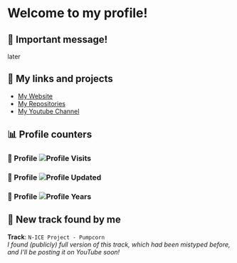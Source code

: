 # Welcome to my profile!

## 🚨 Important message!  
later

## 🔗 My links and projects
- [My Website](https://soundbeat3d1.github.io)
- [My Repositories](https://github.com/soundbeat3d1?tab=repositories)  
- [My Youtube Channel](https://youtube.com/@soundbeat3d1)

## 📊 Profile counters
### 🔢 Profile ![Profile Visits](https://badges.pufler.dev/visits/soundbeat3d1/soundbeat3d1)  
### 🔄 Profile ![Profile Updated](https://badges.pufler.dev/updated/soundbeat3d1/soundbeat3d1)  
### 🎉 Profile ![Profile Years](https://badges.pufler.dev/years/soundbeat3d1)

## 🎵 New track found by me
**Track**: `N-ICE Project - Pumpcorn`  
*I found (publicly) full version of this track, which had been mistyped before, and I’ll be posting it on YouTube soon!*
